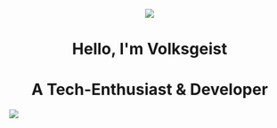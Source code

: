 <p align="center">
<img src="https://cdn.discordapp.com/attachments/1163083069612380160/1163095905663193108/giphy.gif?ex=653e5479&is=652bdf79&hm=112d7cfd201443c0341767d64dd2dc256d67dc478346b751d101a67a45c0e1b3&">
</p>
<h1 align="center">Hello, I'm Volksgeist</h1>
<h1 align="center">A Tech-Enthusiast & Developer</h1>
<img src="![image](https://github.com/volksgeistt/volksgeistt/assets/131983323/39e9a37d-6e60-4e55-9560-42e372022e16)" align="center">

